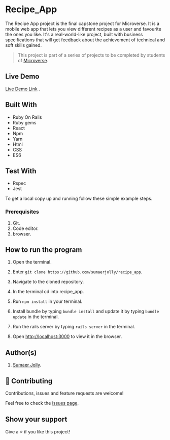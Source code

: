 # Recipe_App

The Recipe App project is the final capstone project for Microverse. It is a mobile web app that lets you view different recipes as a user and favourite the ones you like. It's a real-world-like project, built with business specifications that will get feedback about the achievement of technical and soft skills gained.

> This project is part of a series of projects to be completed by students of [Microverse](https://www.microverse.org/ 'The Global School for Remote Software Developers!').

## Live Demo

[Live Demo Link]() .

## Built With

- Ruby On Rails
- Ruby gems
- React
- Npm
- Yarn
- Html
- CSS
- ES6

## Test With

- Rspec
- Jest

To get a local copy up and running follow these simple example steps.

### Prerequisites

1. Git.
2. Code editor.
3. browser.

## How to run the program

1. Open the terminal.

2. Enter `git clone https://github.com/sumaerjolly/recipe_app`.

3. Navigate to the cloned repository.

4. In the terminal cd into recipe_app.

5. Run `npm install` in your terminal.

6. Install bundle by typing `bundle install` and update it by typing `bundle update` in the terminal.

7. Run the rails server by typing `rails server` in the terminal.

8. Open [http://localhost:3000](http://localhost:3000) to view it in the browser.

## Author(s)

1. [Sumaer Jolly](https://github.com/sumaerjolly).

## 🤝 Contributing

Contributions, issues and feature requests are welcome!

Feel free to check the [issues page](issues/).

## Show your support

Give a ⭐️ if you like this project!
